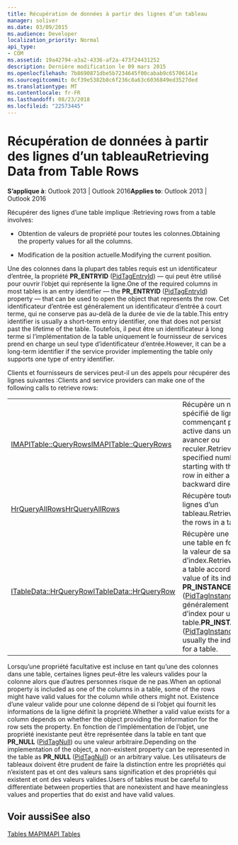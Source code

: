 ```yaml
---
title: Récupération de données à partir des lignes d’un tableau
manager: soliver
ms.date: 03/09/2015
ms.audience: Developer
localization_priority: Normal
api_type:
- COM
ms.assetid: 19a42794-a3a2-4336-af2a-473f24431252
description: Dernière modification le 09 mars 2015
ms.openlocfilehash: 7b8690871dbe5b7234645f00cabab9c65706141e
ms.sourcegitcommit: 0cf39e5382b8c6f236c8a63c6036849ed3527ded
ms.translationtype: MT
ms.contentlocale: fr-FR
ms.lasthandoff: 08/23/2018
ms.locfileid: "22573445"
---
```

# <a name="retrieving-data-from-table-rows"></a><span data-ttu-id="c9b84-103">Récupération de données à partir des lignes d’un tableau</span><span class="sxs-lookup"><span data-stu-id="c9b84-103">Retrieving Data from Table Rows</span></span>

  
  
<span data-ttu-id="c9b84-104">**S’applique à**: Outlook 2013 | Outlook 2016</span><span class="sxs-lookup"><span data-stu-id="c9b84-104">**Applies to**: Outlook 2013 | Outlook 2016</span></span> 
  
<span data-ttu-id="c9b84-105">Récupérer des lignes d’une table implique :</span><span class="sxs-lookup"><span data-stu-id="c9b84-105">Retrieving rows from a table involves:</span></span>
  
- <span data-ttu-id="c9b84-106">Obtention de valeurs de propriété pour toutes les colonnes.</span><span class="sxs-lookup"><span data-stu-id="c9b84-106">Obtaining the property values for all the columns.</span></span>
    
- <span data-ttu-id="c9b84-107">Modification de la position actuelle.</span><span class="sxs-lookup"><span data-stu-id="c9b84-107">Modifying the current position.</span></span>
    
<span data-ttu-id="c9b84-108">Une des colonnes dans la plupart des tables requis est un identificateur d’entrée, la propriété **PR_ENTRYID** ([PidTagEntryId](pidtagentryid-canonical-property.md)) — qui peut être utilisé pour ouvrir l’objet qui représente la ligne.</span><span class="sxs-lookup"><span data-stu-id="c9b84-108">One of the required columns in most tables is an entry identifier — the **PR_ENTRYID** ([PidTagEntryId](pidtagentryid-canonical-property.md)) property — that can be used to open the object that represents the row.</span></span> <span data-ttu-id="c9b84-109">Cet identificateur d’entrée est généralement un identificateur d’entrée à court terme, qui ne conserve pas au-delà de la durée de vie de la table.</span><span class="sxs-lookup"><span data-stu-id="c9b84-109">This entry identifier is usually a short-term entry identifier, one that does not persist past the lifetime of the table.</span></span> <span data-ttu-id="c9b84-110">Toutefois, il peut être un identificateur à long terme si l’implémentation de la table uniquement le fournisseur de services prend en charge un seul type d’identificateur d’entrée.</span><span class="sxs-lookup"><span data-stu-id="c9b84-110">However, it can be a long-term identifier if the service provider implementing the table only supports one type of entry identifier.</span></span>
  
<span data-ttu-id="c9b84-111">Clients et fournisseurs de services peut-il un des appels pour récupérer des lignes suivantes :</span><span class="sxs-lookup"><span data-stu-id="c9b84-111">Clients and service providers can make one of the following calls to retrieve rows:</span></span>
  
|||
|:-----|:-----|
|[<span data-ttu-id="c9b84-112">IMAPITable::QueryRows</span><span class="sxs-lookup"><span data-stu-id="c9b84-112">IMAPITable::QueryRows</span></span>](imapitable-queryrows.md) <br/> |<span data-ttu-id="c9b84-113">Récupère un nombre spécifié de lignes en commençant par la ligne active dans une direction avancer ou reculer.</span><span class="sxs-lookup"><span data-stu-id="c9b84-113">Retrieves a specified number of rows starting with the current row in either a forward or backward direction.</span></span>  <br/> |
|[<span data-ttu-id="c9b84-114">HrQueryAllRows</span><span class="sxs-lookup"><span data-stu-id="c9b84-114">HrQueryAllRows</span></span>](hrqueryallrows.md) <br/> |<span data-ttu-id="c9b84-115">Récupère toutes les lignes d’un tableau.</span><span class="sxs-lookup"><span data-stu-id="c9b84-115">Retrieves all of the rows in a table.</span></span>  <br/> |
|[<span data-ttu-id="c9b84-116">ITableData::HrQueryRow</span><span class="sxs-lookup"><span data-stu-id="c9b84-116">ITableData::HrQueryRow</span></span>](itabledata-hrqueryrow.md) <br/> |<span data-ttu-id="c9b84-117">Récupère une ligne dans une table en fonction de la valeur de sa colonne d’index.</span><span class="sxs-lookup"><span data-stu-id="c9b84-117">Retrieves a row in a table according to the value of its index column.</span></span> <span data-ttu-id="c9b84-118">**PR_INSTANCE_KEY** ([PidTagInstanceKey](pidtaginstancekey-canonical-property.md)) est généralement la colonne d’index pour une table.</span><span class="sxs-lookup"><span data-stu-id="c9b84-118">**PR_INSTANCE_KEY** ([PidTagInstanceKey](pidtaginstancekey-canonical-property.md)) is usually the index column for a table.</span></span>  <br/> |
   
<span data-ttu-id="c9b84-119">Lorsqu’une propriété facultative est incluse en tant qu’une des colonnes dans une table, certaines lignes peut-être les valeurs valides pour la colonne alors que d’autres personnes risque de ne pas.</span><span class="sxs-lookup"><span data-stu-id="c9b84-119">When an optional property is included as one of the columns in a table, some of the rows might have valid values for the column while others might not.</span></span> <span data-ttu-id="c9b84-120">Existence d’une valeur valide pour une colonne dépend de si l’objet qui fournit les informations de la ligne définit la propriété.</span><span class="sxs-lookup"><span data-stu-id="c9b84-120">Whether a valid value exists for a column depends on whether the object providing the information for the row sets the property.</span></span> <span data-ttu-id="c9b84-121">En fonction de l’implémentation de l’objet, une propriété inexistante peut être représentée dans la table en tant que **PR_NULL** ([PidTagNull](pidtagnull-canonical-property.md)) ou une valeur arbitraire.</span><span class="sxs-lookup"><span data-stu-id="c9b84-121">Depending on the implementation of the object, a non-existent property can be represented in the table as **PR_NULL** ([PidTagNull](pidtagnull-canonical-property.md)) or an arbitrary value.</span></span> <span data-ttu-id="c9b84-122">Les utilisateurs de tableaux doivent être prudent de faire la distinction entre les propriétés qui n’existent pas et ont des valeurs sans signification et des propriétés qui existent et ont des valeurs valides.</span><span class="sxs-lookup"><span data-stu-id="c9b84-122">Users of tables must be careful to differentiate between properties that are nonexistent and have meaningless values and properties that do exist and have valid values.</span></span> 
  
## <a name="see-also"></a><span data-ttu-id="c9b84-123">Voir aussi</span><span class="sxs-lookup"><span data-stu-id="c9b84-123">See also</span></span>



[<span data-ttu-id="c9b84-124">Tables MAPI</span><span class="sxs-lookup"><span data-stu-id="c9b84-124">MAPI Tables</span></span>](mapi-tables.md)

